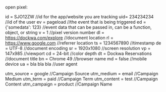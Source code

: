 open pixel:

id = SJO12ZW                    //id for the app/website you are tracking
uid= 234234234                  //id of the user
ev = pageload                   //the event that is being triggered
ed = {'somedata': 123}          //event data that can be passed in, can be a function, object, or string
v  = 1                          //pixel version number
dl = https://dockwa.com/explore //document location
rl = https://www.google.com     //referrer location
ts = 1234567890                 //timestamp
de = UTF-8                      //document encoding
sr = 1920x1080                  //screen resolution
vp = 147x985                    //viewport
cd = 24-bit                     //color depth
dt = Dockwa Reservations        //document title
bn = Chrome 49                  //browser name
md = false                      //mobile device
ua = bla bla bla                //user agent

utm_source   = google  //Campaign Source
utm_medium   = email   //Campaign Medium
utm_term     = paid    //Campaign Term
utm_content  = test    //Campaign Content
utm_campaign = product //Campaign Name
